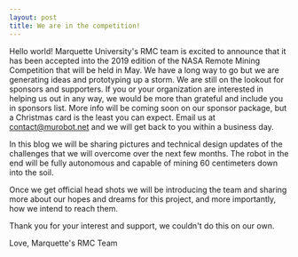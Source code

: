 ```yaml
---
layout: post
title: We are in the competition!
---
```


Hello world! Marquette University's RMC team is excited to announce that it has been accepted into the 2019 edition of the NASA Remote Mining Competition that will be held in May. We have a long way to go but we are generating ideas and prototyping up a storm. We are still on the lookout for sponsors and supporters. If you or your organization are interested in helping us out in any way, we would be more than grateful and include you in sponsors list. More info will be coming soon on our sponsor package, but a Christmas card is the least you can expect. Email us at [contact@murobot.net](mailto:contact@murobot.net) and we will get back to you within a business day.

In this blog we will be sharing pictures and technical design updates of the challenges that we will overcome over the next few months. The robot in the end will be fully autonomous and capable of mining 60 centimeters down into the soil.

Once we get official head shots we will be introducing the team and sharing more about our hopes and dreams for this project, and more importantly, how we intend to reach them.

Thank you for your interest and support, we couldn't do this on our own.

Love,
Marquette's RMC Team
